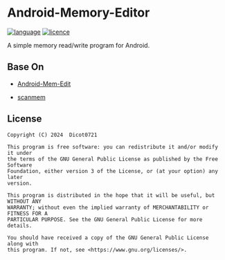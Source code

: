 # Android-Memory-Editor

[![language](https://img.shields.io/github/languages/top/Dicot0721/Android-Memory-Editor)]()
[![licence](https://img.shields.io/github/license/Dicot0721/Android-Memory-Editor)
](https://www.gnu.org/licenses/gpl-3.0.en.html)

A simple memory read/write program for Android.

## Base On

- [Android-Mem-Edit](https://github.com/mrcang09/Android-Mem-Edit)

- [scanmem](https://github.com/scanmem/scanmem)

## License

```
Copyright (C) 2024  Dicot0721

This program is free software: you can redistribute it and/or modify it under
the terms of the GNU General Public License as published by the Free Software
Foundation, either version 3 of the License, or (at your option) any later
version.

This program is distributed in the hope that it will be useful, but WITHOUT ANY
WARRANTY; without even the implied warranty of MERCHANTABILITY or FITNESS FOR A
PARTICULAR PURPOSE. See the GNU General Public License for more details.

You should have received a copy of the GNU General Public License along with
this program. If not, see <https://www.gnu.org/licenses/>.
```
